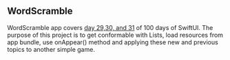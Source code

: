## WordScramble

WordScramble app covers [day 29,30, and 31](https://www.hackingwithswift.com/100/swiftui/29) of 100 days of SwiftUI. The purpose of this project is to get conformable with Lists, load resources from app bundle, use onAppear() method and applying these new and previous topics to another simple game.

